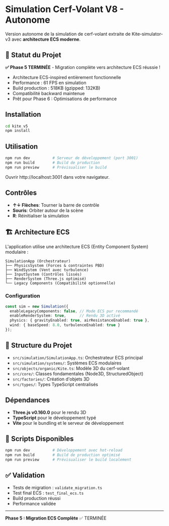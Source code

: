 # Simulation Cerf-Volant V8 - Autonome

Version autonome de la simulation de cerf-volant extraite de Kite-simulator-v3 avec **architecture ECS moderne**.

## 🚀 Statut du Projet

**✅ Phase 5 TERMINÉE** - Migration complète vers architecture ECS réussie !

- Architecture ECS-inspired entièrement fonctionnelle
- Performance : 61 FPS en simulation
- Build production : 518KB (gzipped: 132KB)
- Compatibilité backward maintenue
- Prêt pour Phase 6 : Optimisations de performance

## Installation

```bash
cd kite_v5
npm install
```

## Utilisation

```bash
npm run dev          # Serveur de développement (port 3001)
npm run build        # Build de production
npm run preview      # Prévisualiser le build
```

Ouvrir http://localhost:3001 dans votre navigateur.

## Contrôles

- **↑↓ Flèches**: Tourner la barre de contrôle
- **Souris**: Orbiter autour de la scène
- **R**: Réinitialiser la simulation

## 🏗️ Architecture ECS

L'application utilise une architecture ECS (Entity Component System) modulaire :

```
SimulationApp (Orchestrateur)
├── PhysicsSystem (Forces & contraintes PBD)
├── WindSystem (Vent avec turbulence)
├── InputSystem (Contrôles lissés)
├── RenderSystem (Three.js optimisé)
└── Legacy Components (Compatibilité optionnelle)
```

### Configuration

```typescript
const sim = new Simulation({
  enableLegacyComponents: false, // Mode ECS pur recommandé
  enableRenderSystem: true,      // Rendu 3D activé
  physics: { gravityEnabled: true, airResistanceEnabled: true },
  wind: { baseSpeed: 8.0, turbulenceEnabled: true }
});
```

## 📁 Structure du Projet

- `src/simulation/SimulationApp.ts`: Orchestrateur ECS principal
- `src/simulation/systems/`: Systèmes ECS modulaires
- `src/objects/organic/Kite.ts`: Modèle 3D du cerf-volant
- `src/core/`: Classes fondamentales (Node3D, StructuredObject)
- `src/factories/`: Création d'objets 3D
- `src/types/`: Types TypeScript centralisés

## Dépendances

- **Three.js v0.160.0** pour le rendu 3D
- **TypeScript** pour le développement typé
- **Vite** pour le bundling et le serveur de développement

## 🔧 Scripts Disponibles

```bash
npm run dev          # Développement avec hot-reload
npm run build        # Build de production optimisé
npm run preview      # Prévisualiser le build localement
```

## ✅ Validation

- Tests de migration : `validate_migration.ts`
- Test final ECS : `test_final_ecs.ts`
- Build production réussi
- Performance validée

---

**Phase 5 : Migration ECS Complète** ✅ TERMINÉE
